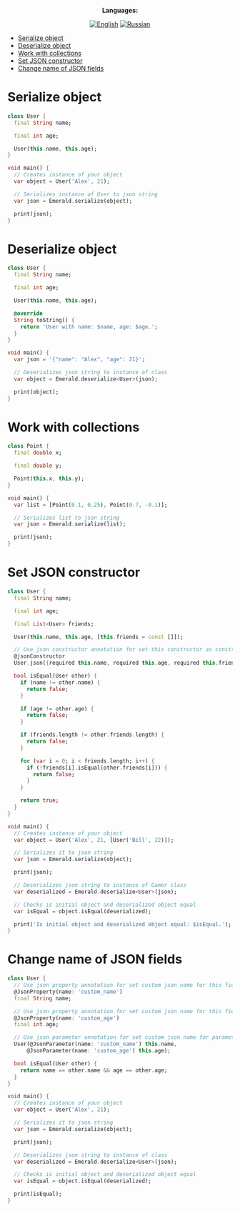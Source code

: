 <div align="center">

**Languages:**
  
[![English](https://img.shields.io/badge/Language-English-blue?style=?style=flat-square)](https://github.com/GlebBatykov/emerald/tree/main/example/README.md)
[![Russian](https://img.shields.io/badge/Language-Russian-blue?style=?style=flat-square)](https://github.com/GlebBatykov/emerald/tree/main/example/README.ru.md)
  
</div>

- [Serialize object](#serialize-object)
- [Deserialize object](#deserialize-object)
- [Work with collections](#work-with-collections)
- [Set JSON constructor](#set-json-constructor)
- [Change name of JSON fields](#change-name-of-json-fields)

# Serialize object

```dart
class User {
  final String name;

  final int age;

  User(this.name, this.age);
}

void main() {
  // Creates instance of your object
  var object = User('Alex', 21);

  // Serializes instance of User to json string
  var json = Emerald.serialize(object);

  print(json);
}
```

# Deserialize object

```dart
class User {
  final String name;

  final int age;

  User(this.name, this.age);

  @override
  String toString() {
    return 'User with name: $name, age: $age.';
  }
}

void main() {
  var json = '{"name": "Alex", "age": 21}';

  // Deserializes json string to instance of class
  var object = Emerald.deserialize<User>(json);

  print(object);
}
```

# Work with collections

```dart
class Point {
  final double x;

  final double y;

  Point(this.x, this.y);
}

void main() {
  var list = [Point(0.1, 0.25), Point(0.7, -0.1)];

  // Serializes list to json string
  var json = Emerald.serialize(list);

  print(json);
}
```

# Set JSON constructor

```dart
class User {
  final String name;

  final int age;

  final List<User> friends;

  User(this.name, this.age, [this.friends = const []]);

  // Use json constructor annotation for set this constructor as constructor for Emerald
  @jsonConstructor
  User.json({required this.name, required this.age, required this.friends});

  bool isEqual(User other) {
    if (name != other.name) {
      return false;
    }

    if (age != other.age) {
      return false;
    }

    if (friends.length != other.friends.length) {
      return false;
    }

    for (var i = 0; i < friends.length; i++) {
      if (!friends[i].isEqual(other.friends[i])) {
        return false;
      }
    }

    return true;
  }
}

void main() {
  // Creates instance of your object
  var object = User('Alex', 21, [User('Bill', 22)]);

  // Serializes it to json string
  var json = Emerald.serialize(object);

  print(json);

  // Deserializes json string to instance of Gamer class
  var deserialized = Emerald.deserialize<User>(json);

  // Checks is initial object and deserialized object equal
  var isEqual = object.isEqual(deserialized);

  print('Is initial object and deserialized object equal: $isEqual.');
}
```

# Change name of JSON fields

```dart
class User {
  // Use json property annotation for set custom json name for this field
  @JsonProperty(name: 'custom_name')
  final String name;

  // Use json property annotation for set custom json name for this field
  @JsonProperty(name: 'custom_age')
  final int age;

  // Use json parameter annotation for set custom json name for parameters
  User(@JsonParameter(name: 'custom_name') this.name,
      @JsonParameter(name: 'custom_age') this.age);

  bool isEqual(User other) {
    return name == other.name && age == other.age;
  }
}

void main() {
  // Creates instance of your object
  var object = User('Alex', 21);

  // Serializes it to json string
  var json = Emerald.serialize(object);

  print(json);

  // Deserializes json string to instance of class
  var deserialized = Emerald.deserialize<User>(json);

  // Checks is initial object and deserialized object equal
  var isEqual = object.isEqual(deserialized);

  print(isEqual);
}
```
